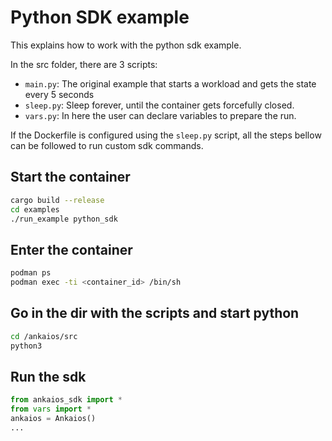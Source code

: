 # Python SDK example

This explains how to work with the python sdk example.

In the src folder, there are 3 scripts:

* `main.py`: The original example that starts a workload and gets the state every 5 seconds
* `sleep.py`: Sleep forever, until the container gets forcefully closed.
* `vars.py`: In here the user can declare variables to prepare the run.

If the Dockerfile is configured using the `sleep.py` script, all the steps bellow can be followed to run custom sdk commands.

## Start the container

```sh
cargo build --release
cd examples
./run_example python_sdk
```

## Enter the container

```sh
podman ps
podman exec -ti <container_id> /bin/sh
```

## Go in the dir with the scripts and start python

```sh
cd /ankaios/src
python3
```

## Run the sdk

```py
from ankaios_sdk import *
from vars import *
ankaios = Ankaios()
...
```
